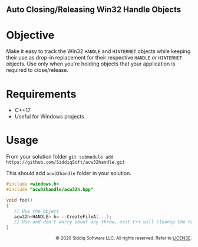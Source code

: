 Auto Closing/Releasing Win32 Handle Objects
-------------------------------------------

# Objective
Make it easy to track the Win32 `HANDLE` and `HINTERNET` objects while keeping their use as drop-in replacement for their respective `HANDLE` or `HINTERNET` objects.
Use only when you're holding objects that your application is required to close/release.

# Requirements
- C++17
- Useful for Windows projects

# Usage
From your solution folder `git submodule add https://github.com/SiddiqSoft/acw32handle.git`

This should add `acw32handle` folder in your solution.


```c
#include <windows.h>
#include "acw32handle/acw32h.hpp"

void foo()
{
   // Use the object
   acw32h<HANDLE> h= ::CreateFileA(...);
   // Use and don't worry about any throw, exit C++ will cleanup the handle if it was properly allocated!
}

```

<small align="right">

&copy; 2020 Siddiq Software LLC. All rights reserved. Refer to [LICENSE](LICENSE).

</small>
